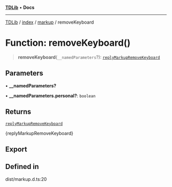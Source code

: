 [**TDLib**](../../../../README.md) • **Docs**

***

[TDLib](../../../../modules.md) / [index](../../../README.md) / [markup](../README.md) / removeKeyboard

# Function: removeKeyboard()

> **removeKeyboard**(`__namedParameters`?): [`replyMarkupRemoveKeyboard`](../../types/namespaces/default/type-aliases/replyMarkupRemoveKeyboard.md)

## Parameters

• **\_\_namedParameters?**

• **\_\_namedParameters.personal?**: `boolean`

## Returns

[`replyMarkupRemoveKeyboard`](../../types/namespaces/default/type-aliases/replyMarkupRemoveKeyboard.md)

{replyMarkupRemoveKeyboard}

## Export

## Defined in

dist/markup.d.ts:20
